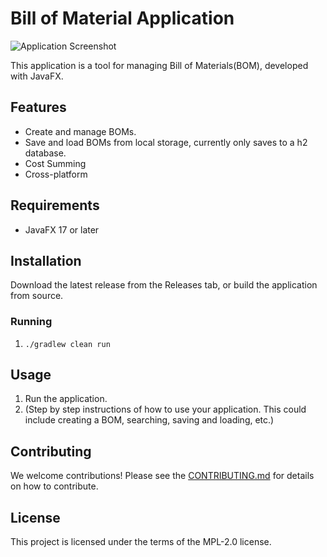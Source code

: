 # Bill of Material Application

![Application Screenshot](./path_to_a_screenshot.png)

This application is a tool for managing Bill of Materials(BOM), developed with JavaFX.

## Features

- Create and manage BOMs.
- Save and load BOMs from local storage, currently only saves to a h2 database.
- Cost Summing
- Cross-platform

## Requirements

- JavaFX 17 or later

## Installation

Download the latest release from the Releases tab, or build the application from source.

### Running

1. `./gradlew clean run`

## Usage

1. Run the application.
2. (Step by step instructions of how to use your application. This could include creating a BOM, searching, saving and
   loading, etc.)

## Contributing

We welcome contributions! Please see the [CONTRIBUTING.md](./CONTRIBUTING.md) for details on how to contribute.

## License

This project is licensed under the terms of the MPL-2.0 license.
